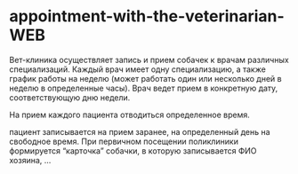 # appointment-with-the-veterinarian-WEB

Вет-клиника осуществляет запись и прием собачек к врачам различных специализаций. Каждый врач имеет одну специализацию, а также график работы на неделю (может работать один или несколько дней в неделю в определенные часы). Врач ведет прием в конкретную дату, соответствующую дню недели. 

На прием каждого пациента отводиться определенное время.

пациент записывается на прием заранее, на определенный день на свободное время. При первичном посещении поликлиники формируется “карточка” собачки, в которую записывается ФИО хозяина, …

